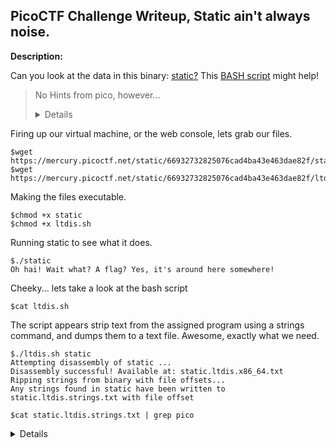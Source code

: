 PicoCTF Challenge Writeup, Static ain't always noise.
----------------------------------------

**Description:**

Can you look at the data in this binary: [static?](https://mercury.picoctf.net/static/66932732825076cad4ba43e463dae82f/static) This [BASH script](https://mercury.picoctf.net/static/66932732825076cad4ba43e463dae82f/ltdis.sh) might help!

>No Hints from pico, however...<details>The flag can be discovered plain text on line 35 of static</details>

Firing up our virtual machine, or the web console, lets grab our files.
```` Terminal
$wget https://mercury.picoctf.net/static/66932732825076cad4ba43e463dae82f/static
$wget https://mercury.picoctf.net/static/66932732825076cad4ba43e463dae82f/ltdis.sh
````
Making the files executable.
```` Terminal
$chmod +x static
$chmod +x ltdis.sh
````

Running static to see what it does.
```` Terminal
$./static
Oh hai! Wait what? A flag? Yes, it's around here somewhere!
````
Cheeky... lets take a look at the bash script

```` Terminal
$cat ltdis.sh
````
The script appears strip text from the assigned program using a strings command, and dumps them to a text file. Awesome, exactly what we need.

```` Terminal
$./ltdis.sh static
Attempting disassembly of static ...
Disassembly successful! Available at: static.ltdis.x86_64.txt
Ripping strings from binary with file offsets...
Any strings found in static have been written to static.ltdis.strings.txt with file offset
````

```` Terminal
$cat static.ltdis.strings.txt | grep pico
````

<details>1020 picoCTF{d15a5m_t34s3r_XXXXXXXX} where X's should be a unique number depending on the challenge</details>
